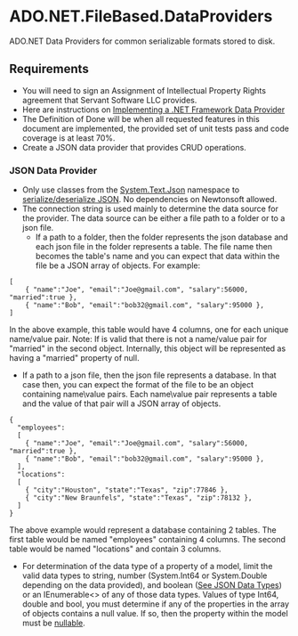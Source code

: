 # ADO.NET.FileBased.DataProviders
ADO.NET Data Providers for common serializable formats stored to disk.

## Requirements
- You will need to sign an Assignment of Intellectual Property Rights agreement that Servant Software LLC provides.
- Here are instructions on [Implementing a .NET Framework Data Provider](https://learn.microsoft.com/en-us/previous-versions/aa720164(v=vs.71))
- The Definition of Done will be when all requested features in this document are implemented, the provided set of unit tests pass and code coverage is at least 70%.
- Create a JSON data provider that provides CRUD operations.

### JSON Data Provider
- Only use classes from the [System.Text.Json](https://learn.microsoft.com/en-us/dotnet/api/system.text.json) namespace to [serialize/deserialize JSON](https://learn.microsoft.com/en-us/dotnet/standard/serialization/system-text-json/how-to?pivots=dotnet-7-0).  No dependencies on Newtonsoft allowed.
- The connection string is used mainly to determine the data source for the provider.  The data source can be either a file path to a folder or to a json file.   
  - If a path to a folder, then the folder represents the json database and each json file in the folder represents a table.  The file name then becomes the table's name and you can expect that data within the file be a JSON array of objects.  For example:
```
[  
    { "name":"Joe", "email":"Joe@gmail.com", "salary":56000, "married":true },  
    { "name":"Bob", "email":"bob32@gmail.com", "salary":95000 },  
]
```
In the above example, this table would have 4 columns, one for each unique name/value pair.  Note: If is valid that there is not a name/value pair for "married" in the second object.  Internally, this object will be represented as having a "married" property of null.
  
  - If a path to a json file, then the json file represents a database.  In that case then, you can expect the format of the file to be an object containing name\value pairs.  Each name\value pair represents a table and the value of that pair will a JSON array of objects.
```
{
  "employees": 
  [  
    { "name":"Joe", "email":"Joe@gmail.com", "salary":56000, "married":true },  
    { "name":"Bob", "email":"bob32@gmail.com", "salary":95000 },  
  ],
  "locations":
  [
    { "city":"Houston", "state":"Texas", "zip":77846 },
    { "city":"New Braunfels", "state":"Texas", "zip":78132 },
  ]
}
```
The above example would represent a database containing 2 tables.  The first table would be named "employees" containing 4 columns.  The second table would be named "locations" and contain 3 columns.
  
- For determination of the data type of a property of a model, limit the valid data types to string, number (System.Int64 or System.Double depending on the data provided), and boolean ([See JSON Data Types](https://www.w3schools.com/js/js_json_datatypes.asp)) or an IEnumerable<> of any of those data types.   Values of type Int64, double and bool, you must determine if any of the properties in the array of objects contains a null value.  If so, then the property within the model must be [nullable](https://learn.microsoft.com/en-us/dotnet/csharp/language-reference/builtin-types/nullable-value-types).

